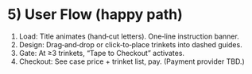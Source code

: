 # 5) User Flow (happy path)
1. Load: Title animates (hand‑cut letters). One‑line instruction banner.
2. Design: Drag‑and‑drop or click‑to‑place trinkets into dashed guides.
3. Gate: At ≥3 trinkets, “Tape to Checkout” activates.
4. Checkout: See case price + trinket list, pay. (Payment provider TBD.)


